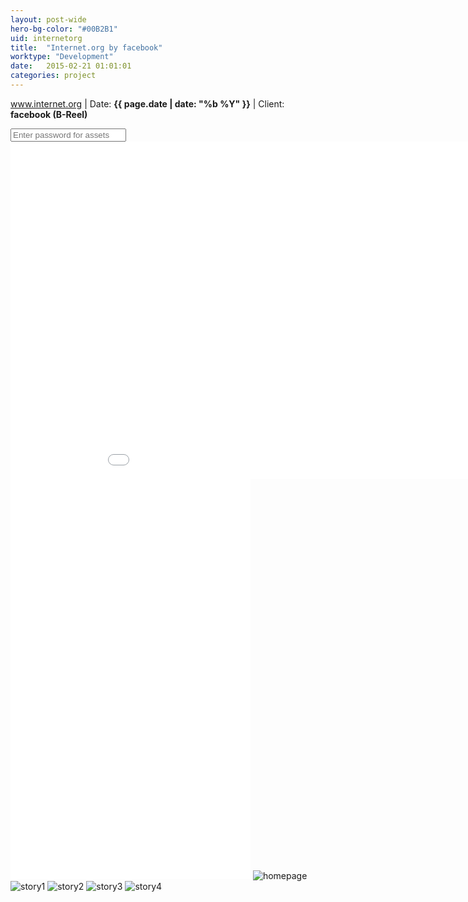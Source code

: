 ```yaml
---
layout: post-wide
hero-bg-color: "#00B2B1"
uid: internetorg
title:  "Internet.org by facebook"
worktype: "Development"
date:   2015-02-21 01:01:01
categories: project
---
```


<p>
</p>

<p class="meta"><a href="http://www.internet.org">www.internet.org</a> | Date: <strong>{{ page.date | date: "%b %Y" }}</strong> | Client: <strong>facebook (B-Reel)</strong></p>

<div class="showcase__password__screen">
  <input type="password" id="showcase__password" value="" placeholder="Enter password for assets"/>
</div>

<div class="showcase passworded">
  <iframe src="//player.vimeo.com/video/122216449" width="1000" height="540" frameborder="0"> </iframe>
  <br/>
  <iframe src="//player.vimeo.com/video/122216871" width="384" height="640" frameborder="0"> </iframe>

  <img src="/img/internetorg/homepage.jpg" alt="homepage">
  <img src="/img/internetorg/story1.jpg" alt="story1">
  <img src="/img/internetorg/story2.jpg" alt="story2">
  <img src="/img/internetorg/story3.jpg" alt="story3">
  <img src="/img/internetorg/story4.jpg" alt="story4">

</div>
